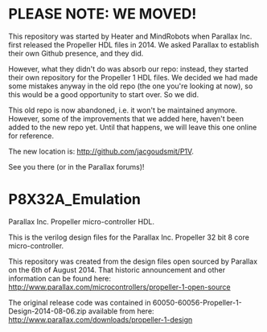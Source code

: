 PLEASE NOTE: WE MOVED!
======================
This repository was started by Heater and MindRobots when Parallax Inc. first released the Propeller HDL files in 2014. We asked Parallax to establish their own Github presence, and they did.

However, what they didn't do was absorb our repo: instead, they started their own repository for the Propeller 1 HDL files. We decided we had made some mistakes anyway in the old repo (the one you're looking at now), so this would be a good opportunity to start over. So we did.

This old repo is now abandoned, i.e. it won't be maintained anymore. However, some of the improvements that we added here, haven't been added to the new repo yet. Until that happens, we will leave this one online for reference.

The new location is: http://github.com/jacgoudsmit/P1V.

See you there (or in the Parallax forums)!








P8X32A_Emulation
================

Parallax Inc. Propeller micro-controller HDL.

This is the verilog design files for the Parallax Inc. Propeller 32 bit 8 core micro-controller.

This repository  was created from the design files open sourced by Parallax on the 6th of August 2014. That historic announcement and other information can be found here:
http://www.parallax.com/microcontrollers/propeller-1-open-source

The original release code was contained in 60050-60056-Propeller-1-Design-2014-08-06.zip available from here: http://www.parallax.com/downloads/propeller-1-design
